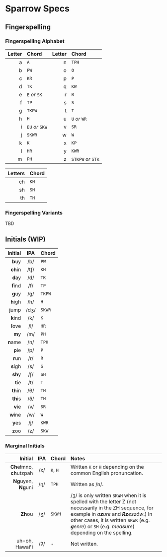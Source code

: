 # Sparrow Specs

## Fingerspelling

### Fingerspelling Alphabet

| Letter | Chord | Letter | Chord |
| ---: | :--- | ---: | :--- |
| a | `A` | n | `TPH` |
| b | `PW` | o | `O` |
| c | `KR` | p | `P` |
| d | `TK` | q | `KW` |
| e | `E` _or_ `SK` | r | `R` |
| f | `TP` | s | `S` |
| g | `TKPW` | t | `T` |
| h | `H` | u | `U` _or_ `WR` |
| i | `EU` _or_ `SKW` | v | `SR` |
| j | `SKWR` | w | `W` |
| k | `K` | x | `KP` |
| l | `HR` | y | `KWR` |
| m | `PH` | z | `STKPW` _or_ `STK` |

| Letters | Chord |
| --: | :--- |
| ch | `KH` |
| sh | `SH` |
| th | `TH` |

### Fingerspelling Variants

TBD

## Initials (WIP)

| Initial | IPA | Chord |
| ---: | :---: | :--- |
| **b**uy | /b/ | `PW` |
| **ch**in | /tʃ/ | `KH` |
| **d**ay | /d/ | `TK` |
| **f**ind | /f/ | `TP` |
| **g**uy | /g/ | `TKPW` |
| **h**igh | /h/ | `H` |
| **j**ump | /dʒ/ | `SKWR` |
| **k**ind | /k/ | `K` |
| **l**ove | /l/ | `HR` |
| **m**y | /m/ | `PH` |
| **n**ame | /n/ | `TPH` |
| **p**ie | /p/ | `P` |
| **r**un | /r/ | `R` |
| **s**igh | /s/ | `S` |
| **sh**y | /ʃ/ | `SH` |
| **t**ie | /t/ | `T` |
| **th**in | /θ/ | `TH` |
| **th**is | /ð/ | `TH` |
| **v**ie | /v/ | `SR` |
| **w**ine | /w/ | `W` |
| **y**es | /j/ | `KWR` |
| **z**oo | /z/ | `SKW` |

### Marginal Initials

| Initial | IPA | Chord | Notes |
| ---: | :---: | :--- | :--- |
| **Ch**ełmno, **ch**utzpah | /x/ | `K`, `H` | Written `K` or `H` depending on the common English pronuncation. |
| **Ng**uyen, **Ng**uni | /ŋ/ | `TPH` | Written as /n/. |
| **Zh**ou | /ʒ/ | `SKWH` | /ʒ/ is only written `SKWH` when it is spelled with the letter Z (not necessarily in the ZH sequence, for example in _a**z**ure_ and _**Rz**eszów_.) In other cases, it is written `SKWR` (e.g. _**g**enre_) or `SH` (e.g. _mea**s**ure_) depending on the spelling. |
| uh<b>-</b>oh, Hawai<b>'</b>i | /ʔ/ | - | Not written.
